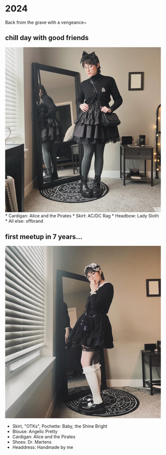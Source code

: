 # 2024

Back from the grave with a vengeance~

## chill day with good friends
<img src="/img/coords/2.jpg">
* Cardigan: Alice and the Pirates
* Skirt: AC/DC Rag
* Headbow: Lady Sloth
* All else: offbrand

## first meetup in 7 years...
<img src="/img/coords/1.jpg">

* Skirt, "OTKs", Pochette: Baby, the Shine Bright
* Blouse: Angelic Pretty
* Cardigan: Alice and the Pirates
* Shoes: Dr. Martens
* Headdress: Handmade by me
